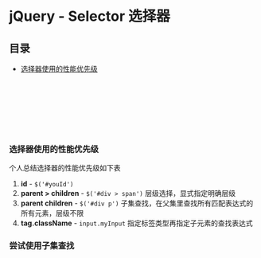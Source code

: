 # jQuery - Selector 选择器

## 目录

- [选择器使用的性能优先级](#选择器使用的性能优先级)



<br><br><br><br><br><br>
### 选择器使用的性能优先级

个人总结选择器的性能优先级如下表
1. **id** - `$('#youId')`
1. **parent > children** - `$('#div > span')` 层级选择，显式指定明确层级
1. **parent children** - `$('#div p')` 子集查找，在父集里查找所有匹配表达式的所有元素，层级不限
1. **tag.className** - `input.myInput` 指定标签类型再指定子元素的查找表达式

### 尝试使用子集查找

